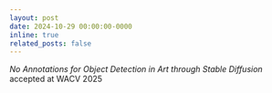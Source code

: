 ```yaml
---
layout: post
date: 2024-10-29 00:00:00-0000
inline: true
related_posts: false
---
```


*No Annotations for Object Detection in Art through Stable Diffusion* accepted at WACV 2025
